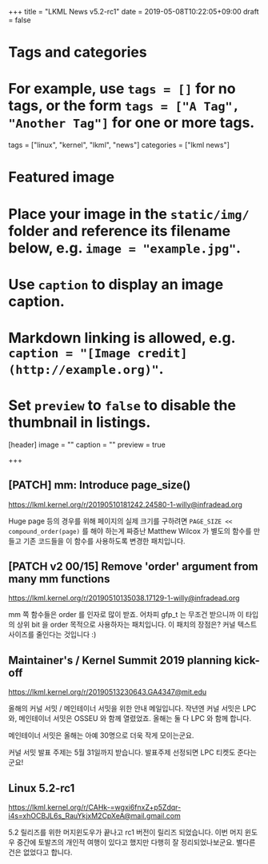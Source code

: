+++
title = "LKML News v5.2-rc1"
date = 2019-05-08T10:22:05+09:00
draft = false

# Tags and categories
# For example, use `tags = []` for no tags, or the form `tags = ["A Tag", "Another Tag"]` for one or more tags.
tags = ["linux", "kernel", "lkml", "news"]
categories = ["lkml news"]

# Featured image
# Place your image in the `static/img/` folder and reference its filename below, e.g. `image = "example.jpg"`.
# Use `caption` to display an image caption.
#   Markdown linking is allowed, e.g. `caption = "[Image credit](http://example.org)"`.
# Set `preview` to `false` to disable the thumbnail in listings.
[header]
image = ""
caption = ""
preview = true

+++

[PATCH] mm: Introduce page_size()
---------------------------------

https://lkml.kernel.org/r/20190510181242.24580-1-willy@infradead.org

Huge page 등의 경우를 위해 페이지의 실제 크기를 구하려면 `PAGE_SIZE <<
compound_order(page)` 를 해야 하는게 짜증난 Matthew Wilcox 가 별도의 함수를
만들고 기존 코드들을 이 함수를 사용하도록 변경한 패치입니다.


[PATCH v2 00/15] Remove 'order' argument from many mm functions
---------------------------------------------------------------

https://lkml.kernel.org/r/20190510135038.17129-1-willy@infradead.org

mm 쪽 함수들은 order 를 인자로 많이 받죠.  어차피 gfp_t 는 무조건 받으니까 이
타입의 상위 bit 을 order 목적으로 사용하자는 패치입니다.  이 패치의 장점은?
커널 텍스트 사이즈를 줄인다는 것입니다 :)


Maintainer's / Kernel Summit 2019 planning kick-off
---------------------------------------------------

https://lkml.kernel.org/r/20190513230643.GA4347@mit.edu

올해의 커널 서밋 / 메인테이너 서밋을 위한 안내 메일입니다.  작년엔 커널 서밋은
LPC 와, 메인테이너 서밋은 OSSEU 와 함께 열렸었죠.  올해는 둘 다 LPC 와 함께
합니다.

메인테이너 서밋은 올해는 아예 30명으로 더욱 작게 모이는군요.

커널 서밋 발표 주제는 5월 31일까지 받습니다.  발표주제 선정되면 LPC 티켓도
준다는군요!


Linux 5.2-rc1
-------------

https://lkml.kernel.org/r/CAHk-=wgxi6fnxZ+p5Zdqr-i4s=xhOCBJL6s_RauYkjxM2CpXeA@mail.gmail.com

5.2 릴리즈를 위한 머지윈도우가 끝나고 rc1 버전이 릴리즈 되었습니다.  이번 머지
윈도우 중간에 토발즈의 개인적 여행이 있다고 했지만 다행히 잘 정리되었나보군요.
별다른 건은 없었다고 합니다.
